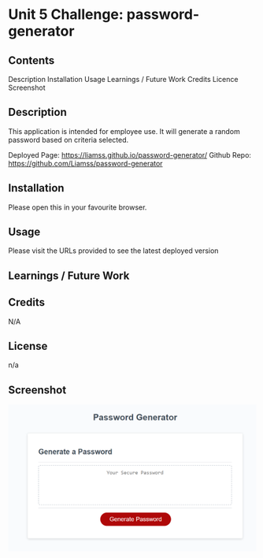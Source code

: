 # Unit 5 Challenge: password-generator

## Contents
Description
Installation
Usage
Learnings / Future Work 
Credits
Licence
Screenshot

## Description

This application is intended for employee use. It will generate a random password based on criteria selected. 

Deployed Page: https://liamss.github.io/password-generator/ 
Github Repo: https://github.com/Liamss/password-generator

## Installation

Please open this in your favourite browser. 

## Usage

Please visit the URLs provided to see the latest deployed version

## Learnings / Future Work 


## Credits
N/A

## License
n/a

## Screenshot 

![Screenshot of password generator, white background with text input and red CTA](Passwordgenerator_screenshot.png)




